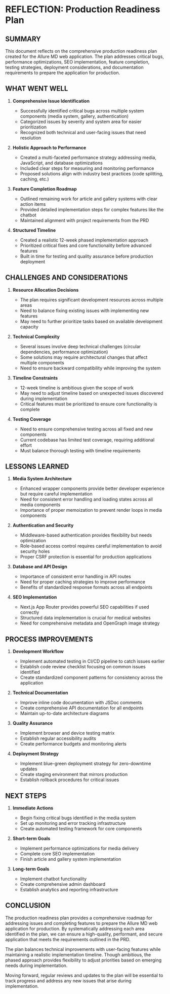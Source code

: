 # REFLECTION: Production Readiness Plan

## SUMMARY

This document reflects on the comprehensive production readiness plan created for the Allure MD web application. The plan addresses critical bugs, performance optimizations, SEO implementation, feature completion, testing strategies, deployment considerations, and documentation requirements to prepare the application for production.

## WHAT WENT WELL

1. **Comprehensive Issue Identification**
   - Successfully identified critical bugs across multiple system components (media system, gallery, authentication)
   - Categorized issues by severity and system area for easier prioritization
   - Recognized both technical and user-facing issues that need resolution

2. **Holistic Approach to Performance**
   - Created a multi-faceted performance strategy addressing media, JavaScript, and database optimizations
   - Included clear steps for measuring and monitoring performance
   - Proposed solutions align with industry best practices (code splitting, caching, etc.)

3. **Feature Completion Roadmap**
   - Outlined remaining work for article and gallery systems with clear action items
   - Provided detailed implementation steps for complex features like the chatbot
   - Maintained alignment with project requirements from the PRD

4. **Structured Timeline**
   - Created a realistic 12-week phased implementation approach
   - Prioritized critical fixes and core functionality before advanced features
   - Built in time for testing and quality assurance before production deployment

## CHALLENGES AND CONSIDERATIONS

1. **Resource Allocation Decisions**
   - The plan requires significant development resources across multiple areas
   - Need to balance fixing existing issues with implementing new features
   - May need to further prioritize tasks based on available development capacity

2. **Technical Complexity**
   - Several issues involve deep technical challenges (circular dependencies, performance optimization)
   - Some solutions may require architectural changes that affect multiple components
   - Need to ensure backward compatibility while improving the system

3. **Timeline Constraints**
   - 12-week timeline is ambitious given the scope of work
   - May need to adjust timeline based on unexpected issues discovered during implementation
   - Critical features must be prioritized to ensure core functionality is complete

4. **Testing Coverage**
   - Need to ensure comprehensive testing across all fixed and new components
   - Current codebase has limited test coverage, requiring additional effort
   - Must balance thorough testing with timeline requirements

## LESSONS LEARNED

1. **Media System Architecture**
   - Enhanced wrapper components provide better developer experience but require careful implementation
   - Need for consistent error handling and loading states across all media components
   - Importance of proper memoization to prevent render loops in media components

2. **Authentication and Security**
   - Middleware-based authentication provides flexibility but needs optimization
   - Role-based access control requires careful implementation to avoid security holes
   - Proper CSRF protection is essential for production applications

3. **Database and API Design**
   - Importance of consistent error handling in API routes
   - Need for proper caching strategies to improve performance
   - Benefits of standardized response formats across all endpoints

4. **SEO Implementation**
   - Next.js App Router provides powerful SEO capabilities if used correctly
   - Structured data implementation is crucial for medical websites
   - Need for comprehensive metadata and OpenGraph image strategy

## PROCESS IMPROVEMENTS

1. **Development Workflow**
   - Implement automated testing in CI/CD pipeline to catch issues earlier
   - Establish code review checklist focusing on common issues identified
   - Create standardized component patterns for consistency across the application

2. **Technical Documentation**
   - Improve inline code documentation with JSDoc comments
   - Create comprehensive API documentation for all endpoints
   - Maintain up-to-date architecture diagrams

3. **Quality Assurance**
   - Implement browser and device testing matrix
   - Establish regular accessibility audits
   - Create performance budgets and monitoring alerts

4. **Deployment Strategy**
   - Implement blue-green deployment strategy for zero-downtime updates
   - Create staging environment that mirrors production
   - Establish rollback procedures for critical issues

## NEXT STEPS

1. **Immediate Actions**
   - Begin fixing critical bugs identified in the media system
   - Set up monitoring and error tracking infrastructure
   - Create automated testing framework for core components

2. **Short-term Goals**
   - Implement performance optimizations for media delivery
   - Complete core SEO implementation
   - Finish article and gallery system implementation

3. **Long-term Goals**
   - Implement chatbot functionality
   - Create comprehensive admin dashboard
   - Establish analytics and reporting infrastructure

## CONCLUSION

The production readiness plan provides a comprehensive roadmap for addressing issues and completing features to prepare the Allure MD web application for production. By systematically addressing each area identified in the plan, we can ensure a high-quality, performant, and secure application that meets the requirements outlined in the PRD.

The plan balances technical improvements with user-facing features while maintaining a realistic implementation timeline. Though ambitious, the phased approach provides flexibility to adjust priorities based on emerging needs during implementation.

Moving forward, regular reviews and updates to the plan will be essential to track progress and address any new issues that arise during implementation.